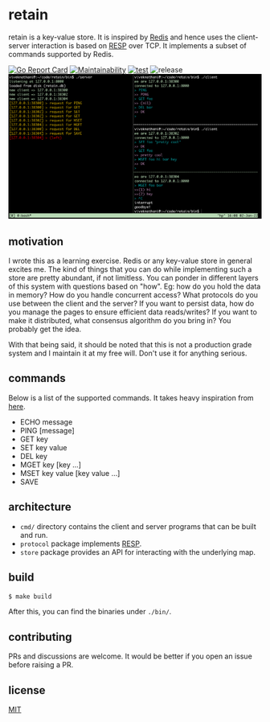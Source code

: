 # retain

retain is a key-value store. It is inspired by [Redis](https://redis.io/) and hence uses the client-server interaction is based on [RESP](https://redis.io/topics/protocol) over TCP. It implements a subset of commands supported by Redis.  

[![Go Report Card](https://goreportcard.com/badge/github.com/viveknathani/retain)](https://goreportcard.com/report/github.com/viveknathani/retain) [![Maintainability](https://api.codeclimate.com/v1/badges/3a88100c22a2b6e20df9/maintainability)](https://codeclimate.com/github/viveknathani/retain/maintainability) [![test](https://github.com/viveknathani/retain/actions/workflows/test.yaml/badge.svg)](https://github.com/viveknathani/retain/actions/workflows/test.yaml) ![release](https://img.shields.io/github/v/release/retain/retain.svg?style=flat-square)
<img src='./screenshot.PNG'> 

## motivation

I wrote this as a learning exercise. Redis or any key-value store in general excites me. The kind of things that you can do while implementing such a store are pretty abundant, if not limitless. You can ponder in different layers of this system with questions based on "how". Eg: how do you hold the data in memory? How do you handle concurrent access? What protocols do you use between the client and the server? If you want to persist data, how do you manage the pages to ensure efficient data reads/writes? If you want to make it distributed, what consensus algorithm do you bring in? You probably get the idea. 
  
With that being said, it should be noted that this is not a production grade system and I maintain it at my free will. Don't use it for anything serious. 
  
## commands

Below is a list of the supported commands. It takes heavy inspiration from [here](https://redis.io/commands/).
- ECHO message
- PING [message]
- GET key
- SET key value
- DEL key
- MGET key [key ...]
- MSET key value [key value ...] 
- SAVE

## architecture

- `cmd/` directory contains the client and server programs that can be built and run.
- `protocol` package implements [RESP](https://redis.io/topics/protocol).
- `store` package provides an API for interacting with the underlying map.

## build

```
$ make build
```

After this, you can find the binaries under `./bin/`. 

## contributing

PRs and discussions are welcome. It would be better if you open an issue before raising a PR. 

## license

[MIT](./LICENSE) 
